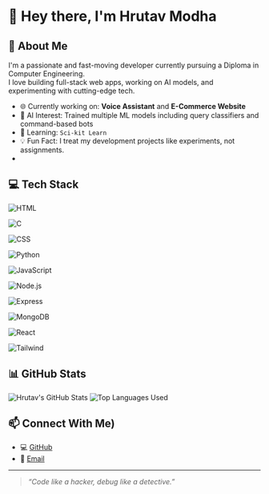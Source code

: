 # 👋 Hey there, I'm Hrutav Modha

## 🚀 About Me
I'm a passionate and fast-moving developer currently pursuing a Diploma in Computer Engineering.  
I love building full-stack web apps, working on AI models, and experimenting with cutting-edge tech.

- 🌐 Currently working on: **Voice Assistant** and **E-Commerce Website**
- 🤖 AI Interest: Trained multiple ML models including query classifiers and command-based bots
- 🌱 Learning: `Sci-kit Learn`
- 💡 Fun Fact: I treat my development projects like experiments, not assignments.
- 
## 💻 Tech Stack

![HTML](https://img.shields.io/badge/-HTML-E34F26?style=for-the-badge&logo=html5&logoColor=white)

![C](https://img.shields.io/badge/-C-black?style=for-the-badge&logo=c&logoColor=white)

![CSS](https://img.shields.io/badge/-CSS-1572B6?style=for-the-badge&logo=css3&logoColor=white)

![Python](https://img.shields.io/badge/-Python-darkblue?style=for-the-badge&logo=python&logoColor=yellow)

![JavaScript](https://img.shields.io/badge/-JavaScript-black?style=for-the-badge&logo=javascript)

![Node.js](https://img.shields.io/badge/-Node.js-darkgreen?style=for-the-badge&logo=nodedotjs)

![Express](https://img.shields.io/badge/-Express.js-gray?style=for-the-badge&logo=express)

![MongoDB](https://img.shields.io/badge/-MongoDB-lightgreen?style=for-the-badge&logo=mongodb)

![React](https://img.shields.io/badge/-React-black?style=for-the-badge&logo=react)

![Tailwind](https://img.shields.io/badge/-TailwindCSS-purple?style=for-the-badge&logo=tailwind-css)
## 📊 GitHub Stats
![Hrutav's GitHub Stats](https://github-readme-stats.vercel.app/api?username=hrutavmodha&show_icons=true&theme=radical)
![Top Languages Used](https://github-readme-stats.vercel.app/api/top-langs/?username=hrutavmodha&layout=compact&theme=radical)

## 📫 Connect With Me)
- 💻 [GitHub](https://github.com/hrutavmodha)
- 📧 [Email](modhahrutav@gmail.com)
---

> *“Code like a hacker, debug like a detective.”*
